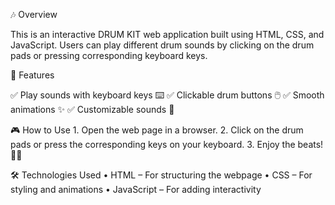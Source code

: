 🎶 Overview

This is an interactive DRUM KIT web application built using HTML, CSS, and JavaScript. Users can play different drum sounds by clicking on the drum pads or pressing corresponding keyboard keys.

🌟 Features

✅ Play sounds with keyboard keys ⌨️
✅ Clickable drum buttons 🖱️
✅ Smooth animations ✨
✅ Customizable sounds 🎵

🎮 How to Use
	1.	Open the web page in a browser.
	2.	Click on the drum pads or press the corresponding keys on your keyboard.
	3.	Enjoy the beats! 🥁🎶

🛠️ Technologies Used
	•	HTML – For structuring the webpage
	•	CSS – For styling and animations
	•	JavaScript – For adding interactivity
